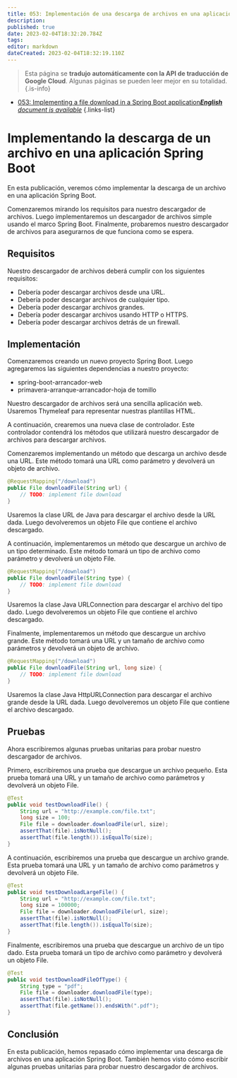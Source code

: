 ```yaml
---
title: 053: Implementación de una descarga de archivos en una aplicación Spring Boot
description: 
published: true
date: 2023-02-04T18:32:20.784Z
tags: 
editor: markdown
dateCreated: 2023-02-04T18:32:19.110Z
---
```


> Esta página se **tradujo automáticamente con la API de traducción de Google Cloud**.
Algunas páginas se pueden leer mejor en su totalidad.{.is-info}



- [053: Implementing a file download in a Spring Boot application***English** document is available*](/en/Knowledge-base/Spring-Boot/Learning/053-implementing-a-file-download-in-a-spring-boot-application)
{.links-list}


# Implementando la descarga de un archivo en una aplicación Spring Boot

En esta publicación, veremos cómo implementar la descarga de un archivo en una aplicación Spring Boot.

Comenzaremos mirando los requisitos para nuestro descargador de archivos. Luego implementaremos un descargador de archivos simple usando el marco Spring Boot. Finalmente, probaremos nuestro descargador de archivos para asegurarnos de que funciona como se espera.

## Requisitos

Nuestro descargador de archivos deberá cumplir con los siguientes requisitos:

- Debería poder descargar archivos desde una URL.
- Debería poder descargar archivos de cualquier tipo.
- Debería poder descargar archivos grandes.
- Debería poder descargar archivos usando HTTP o HTTPS.
- Debería poder descargar archivos detrás de un firewall.

## Implementación

Comenzaremos creando un nuevo proyecto Spring Boot. Luego agregaremos las siguientes dependencias a nuestro proyecto:

- spring-boot-arrancador-web
- primavera-arranque-arrancador-hoja de tomillo

Nuestro descargador de archivos será una sencilla aplicación web. Usaremos Thymeleaf para representar nuestras plantillas HTML.

A continuación, crearemos una nueva clase de controlador. Este controlador contendrá los métodos que utilizará nuestro descargador de archivos para descargar archivos.

Comenzaremos implementando un método que descarga un archivo desde una URL. Este método tomará una URL como parámetro y devolverá un objeto de archivo.

```java
@RequestMapping("/download")
public File downloadFile(String url) {
    // TODO: implement file download
}
```

Usaremos la clase URL de Java para descargar el archivo desde la URL dada. Luego devolveremos un objeto File que contiene el archivo descargado.

A continuación, implementaremos un método que descargue un archivo de un tipo determinado. Este método tomará un tipo de archivo como parámetro y devolverá un objeto File.

```java
@RequestMapping("/download")
public File downloadFile(String type) {
    // TODO: implement file download
}
```

Usaremos la clase Java URLConnection para descargar el archivo del tipo dado. Luego devolveremos un objeto File que contiene el archivo descargado.

Finalmente, implementaremos un método que descargue un archivo grande. Este método tomará una URL y un tamaño de archivo como parámetros y devolverá un objeto de archivo.

```java
@RequestMapping("/download")
public File downloadFile(String url, long size) {
    // TODO: implement file download
}
```

Usaremos la clase Java HttpURLConnection para descargar el archivo grande desde la URL dada. Luego devolveremos un objeto File que contiene el archivo descargado.

## Pruebas

Ahora escribiremos algunas pruebas unitarias para probar nuestro descargador de archivos.

Primero, escribiremos una prueba que descargue un archivo pequeño. Esta prueba tomará una URL y un tamaño de archivo como parámetros y devolverá un objeto File.

```java
@Test
public void testDownloadFile() {
    String url = "http://example.com/file.txt";
    long size = 100;
    File file = downloader.downloadFile(url, size);
    assertThat(file).isNotNull();
    assertThat(file.length()).isEqualTo(size);
}
```

A continuación, escribiremos una prueba que descargue un archivo grande. Esta prueba tomará una URL y un tamaño de archivo como parámetros y devolverá un objeto File.

```java
@Test
public void testDownloadLargeFile() {
    String url = "http://example.com/file.txt";
    long size = 100000;
    File file = downloader.downloadFile(url, size);
    assertThat(file).isNotNull();
    assertThat(file.length()).isEqualTo(size);
}
```

Finalmente, escribiremos una prueba que descargue un archivo de un tipo dado. Esta prueba tomará un tipo de archivo como parámetro y devolverá un objeto File.

```java
@Test
public void testDownloadFileOfType() {
    String type = "pdf";
    File file = downloader.downloadFile(type);
    assertThat(file).isNotNull();
    assertThat(file.getName()).endsWith(".pdf");
}
```

## Conclusión

En esta publicación, hemos repasado cómo implementar una descarga de archivos en una aplicación Spring Boot. También hemos visto cómo escribir algunas pruebas unitarias para probar nuestro descargador de archivos.